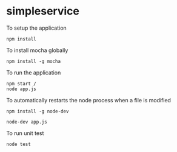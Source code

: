 # simpleservice

To setup the application

    npm install

To install mocha globally 

    npm install -g mocha

To run the application

    npm start /
    node app.js

To automatically restarts the node process when a file is modified

    npm install -g node-dev

    node-dev app.js

To run unit test

    node test
